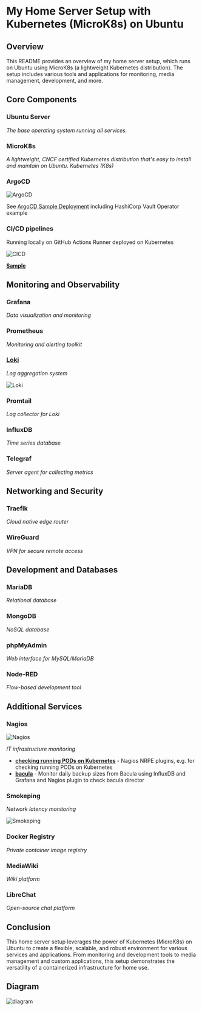 # My Home Server Setup with Kubernetes (MicroK8s) on Ubuntu

## Overview

This README provides an overview of my home server setup, which runs on Ubuntu using MicroK8s (a lightweight Kubernetes distribution). The setup includes various tools and applications for monitoring, media management, development, and more.

## Core Components
### Ubuntu Server
*The base operating system running all services.*

### MicroK8s
*A lightweight, CNCF certified Kubernetes distribution that's easy to install and maintain on Ubuntu.
Kubernetes (K8s)*

### ArgoCD
![ArgoCD](../imgs/screenshots/argocd.png)

See [ArgoCD Sample Deployment](argocd-sample) including HashiCorp Vault Operator example

### CI/CD pipelines
Running locally on GitHub Actions Runner deployed on Kubernetes

![CICD](../imgs/screenshots/cicd.png)

[**Sample**](cicd-sample/docker-image-sp500-dev.yml)

## Monitoring and Observability
### Grafana
*Data visualization and monitoring*

### Prometheus
*Monitoring and alerting toolkit*

### [Loki](loki.md) 
*Log aggregation system*

![Loki](../imgs/loki1.png)


### Promtail
*Log collector for Loki*

### InfluxDB
*Time series database*

### Telegraf
*Server agent for collecting metrics*

## Networking and Security
### Traefik
*Cloud native edge router*

### WireGuard
*VPN for secure remote access*

## Development and Databases
### MariaDB
*Relational database*

### MongoDB
*NoSQL database*

### phpMyAdmin
*Web interface for MySQL/MariaDB*

### Node-RED
*Flow-based development tool*

## Additional Services
### Nagios

![Nagios](../imgs/nagios.png)

*IT infrastructure monitoring*

- [**checking running PODs on Kubernetes**](https://github.com/koss822/misc/tree/master/Linux/Nagios) - Nagios NRPE plugins, e.g. for checking running PODs on Kubernetes
- [**bacula**](https://github.com/koss822/misc/tree/master/Linux/Bacula) - Monitor daily backup sizes from Bacula using InfluxDB and Grafana and Nagios plugin to check bacula director 

### Smokeping
*Network latency monitoring*

![Smokeping](../imgs/smokeping.png)

### Docker Registry
*Private container image registry*

### MediaWiki
*Wiki platform*

### LibreChat
*Open-source chat platform*

## Conclusion

This home server setup leverages the power of Kubernetes (MicroK8s) on Ubuntu to create a flexible, scalable, and robust environment for various services and applications. From monitoring and development tools to media management and custom applications, this setup demonstrates the versatility of a containerized infrastructure for home use.

## Diagram
<img src="https://raw.githubusercontent.com/koss822/misc/master/imgs/diagrams/homesetup.drawio.png" alt="diagram" />